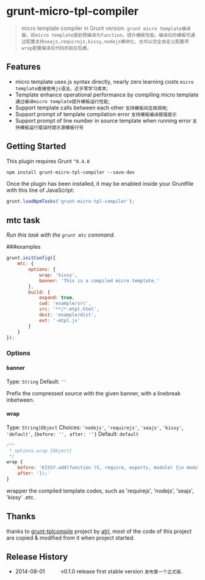grunt-micro-tpl-compiler
=======================
> micro template compiler in Grunt version.
`grunt micro template编译器，将micro template提前预编译为function，提升模板性能。编译后的模板可通过配置支持seajs,requirejs,kissy,nodejs模块化，也可以完全自定义配置项wrap配置编译后代码的前后包裹。`

## Features

* micro template uses js syntax directly, nearly zero learning costs `micro template直接使用js语法，近乎零学习成本`;
* Template enhance operational performance by compiling micro template `通过编译micro template提升模板运行性能`;
* Support template calls between each other `支持模板间互相调用`;
* Support prompt of template compilation error `支持模板编译报错提示`
* Support prompt of line number in source template when running error `支持模板运行错误时提示源模板行号`

## Getting Started
This plugin requires Grunt `^0.4.0`

```shell
npm install grunt-micro-tpl-compiler --save-dev
```

Once the plugin has been installed, it may be enabled inside your Gruntfile with this line of JavaScript:

```js
grunt.loadNpmTasks('grunt-micro-tpl-compiler');
```
## mtc task
_Run this task with the `grunt mtc` command._

###examples

```js
grunt.initConfig({
	mtc: {
		options: {
			wrap: 'kissy',
			banner: 'This is a compiled micro template.'
		},
		build: {
			expand: true,
			cwd: 'example/src',
			src: '**/*.mtpl.html',
			dest: 'example/dist',
			ext: '-mtpl.js'
		}
	}
});
```

### Options

#### banner

Type: `String`
Default: `''`

Prefix the compressed source with the given banner, with a linebreak inbetween.

#### wrap

Type: `String|Object`
Choices: `'nodejs'`, `'requirejs'`, `'seajs'`, `'kissy'`, `'default'`, `{before: '', after: ''}`
Default: `default`
```js
/**
 * options.wrap {Object}
 */
wrap {
    before: 'KISSY.add(function (S, require, exports, module) {\n module.exports = ',
    after: '});'
}
```
wrapper the compiled template codes, such as 'requirejs', 'nodejs', 'seajs', 'kissy' .etc.

## Thanks
thanks to [grunt-tplcompile](https://github.com/atrl/grunt-tplcompile) project by [atrl](https://github.com/atrl), most of the code of this project are copied & modified from it when project started.

## Release History

 * 2014-08-01   v0.1.0 release first stable version `发布第一个正式版`.
